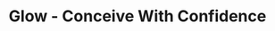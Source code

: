 ---
description: 外国的“大姨妈”应用。国内的“大姨妈”们来学习下app的水准。
layout: post
results:
- primaryGenreName: Health & Fitness
  version: '1.1.3'
  artworkUrl100: http://a219.phobos.apple.com/us/r1000/011/Purple/v4/60/49/86/604986d3-c97c-0c72-cc0b-3d007732a2f6/mzl.mlkwyady.png
  trackViewUrl: https://itunes.apple.com/cn/app/glow-conceive-confidence/id638021335?mt=8&uo=4
  artworkUrl60: http://a1210.phobos.apple.com/us/r1000/014/Purple/v4/a1/bb/98/a1bb988b-1821-4f28-a237-f443d1abd30c/Icon.png
  sellerName: Upward Labs Holdings Inc.
  supportedDevices:
  - iPodTouchourthGen
  - iPad23G
  - iPhone4S
  - iPadMini
  - iPadFourthGen
  - iPadFourthGen4G
  - iPodTouchFifthGen
  - iPadMini4G
  - iPad2Wifi
  - iPadThirdGen4G
  - iPadThirdGen
  - iPhone-3GS
  - iPodTouchThirdGen
  - iPhone5
  - iPadWifi
  - iPhone4
  - iPad3G
  genres:
  - 健康健美
  - 生活
  trackName: Glow - Conceive With Confidence
  description: "Your journey to parenthood begins with Glow! We used magic
    and science to convert thousands of experiences into highly accurate and
    personalized fertility predictions just for you. We also created Glow
    First™, the world’s first and only fertility funding community. Last but
    not least, Glow can be used by both you and your partner, so you can embark
    on this exciting journey together! \n \n* Glow is FREE and will always
    be free.\n \n* Glow has no in-app advertising of any kind.\n \n* Unlike
    other fertility apps, Glow will never charge you extra for our premium
    features. \n \nInfertility affects many couples and medical treatment
    can quickly become a financial drain. The Glow app gives you an opportunity
    to join THE WORLD’S ONLY FERTILITY FUNDING COMMUNITY called Glow First™.
    \ By participating in Glow First™, couples who have been trying to get
    pregnant for 10 months will have the FINANCIAL HELP they need to seek
    answers.\n \nGlow and Glow First™ are the most advanced, elegant, and
    data-driven way to start a family on your own terms.\n \nKEY FEATURES\n-
    Daily fertility recommendations\n- Helpful reminders and fun suggestions
    to assist in you in your quest to conceive\n- Smooth and intuitive data
    entry\n- Convenient calendar view to see your next fertile window\n- 5
    day view to quickly access your chance of pregnancy on any given day\n-
    Mirror app for your partner, with their own suggestions and daily recommendations\n-
    Synced data entry: both you and your partner can enter the necessary data\n-
    Receive support and notifications through the app from your partner. Tired?
    Stressed? Agitated? Tell our app and we’ll make sure that your partner
    is aware of your needs. And we will provide them with helpful suggestions
    on how to make you feel supported.  \n- Optional passcode to access app
    prevents others from seeing your information.\n- Opportunity to join Glow
    First™, the world’s first fertility funding community.\n \nGLOW FIRST™\nGlow
    First™ is Glow’s companion offering for those wanting to have a baby as
    soon as possible. The experience is ENTIRELY OPTIONAL. If you choose to
    join Glow First™ and you don’t get pregnant, you will receive:\n \n- FUNDS
    TO HELP COVER THE COST OF  YOUR INITIAL INFERTILITY SCREENING\n- Access
    to the important data your doctor will need to assess your infertility\n\nCOMING
    SOON\n- Conveniently accessible charts of your daily inputs\n- Ability
    to download and print your data historically for your physician\n- More
    communication features to help you and your partner work together \n \nCONNECT
    WITH US\n- On our website at http://www.glowing.com \n- Through our Facebook
    page at http://www.facebook.com/glow\n- Or on Twitter @GlowHQ.\n \nTo
    learn more about how to use Glow, visit our FAQ Page: http://glowing.com/faq\n
    \nIf you are having technical issues or have any questions, we're here
    to help. Please send us an email to: support@glowing.com\n\nWHO WE ARE\nGlow
    was founded by a group of technology veterans and data scientists headed
    by Max Levchin (founder of PayPal)."
  price: 0
  trackId: 638021335
  releaseDate: '2013-08-08T07:00:00Z'
  screenshotUrls:
  - http://a2.mzstatic.com/us/r30/Purple4/v4/48/51/0a/48510a50-5470-f379-f666-ff8456c61850/screen1136x1136.jpeg
  - http://a3.mzstatic.com/us/r30/Purple4/v4/c8/1c/0b/c81c0b84-071a-f3f8-7713-3d1a66ef7c84/screen1136x1136.jpeg
  - http://a5.mzstatic.com/us/r30/Purple/v4/cd/54/06/cd5406b6-7862-dadd-5663-0aa543a6138d/screen1136x1136.jpeg
  - http://a1.mzstatic.com/us/r30/Purple4/v4/44/58/0e/44580eb6-1a68-69be-ad17-f5282202ed4c/screen1136x1136.jpeg
  - http://a2.mzstatic.com/us/r30/Purple4/v4/1d/25/57/1d255799-88bc-ff8c-250a-91d20298530d/screen1136x1136.jpeg
  artistViewUrl: https://itunes.apple.com/cn/artist/upward-labs-holdings-inc./id638021338?uo=4
  primaryGenreId: 6013
  kind: software
  fileSizeBytes: '19439697'
  bundleId: com.upwlabs.emma
  releaseNotes: '- Update clinics location information

    - Bugfixes'
  sellerUrl: https://glowing.com
  artistName: Upward Labs Holdings Inc.
  trackCensoredName: Glow - Conceive With Confidence
  isGameCenterEnabled: false
  contentAdvisoryRating: 4+
  languageCodesISO2A:
  - EN
  trackContentRating: 4+
  features: &a []
  wrapperType: software
  artworkUrl512: http://a219.phobos.apple.com/us/r1000/011/Purple/v4/60/49/86/604986d3-c97c-0c72-cc0b-3d007732a2f6/mzl.mlkwyady.png
  formattedPrice: 免费
  artistId: 638021338
  genreIds:
  - '6013'
  - '6012'
  currency: CNY
  ipadScreenshotUrls: *a
category: 健康健美
tags: tag1
resultCount: 1
title: Glow - Conceive With Confidence

---